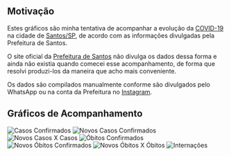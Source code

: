## Motivação

Estes gráficos são minha tentativa de acompanhar a evolução da [COVID-19](https://pt.wikipedia.org/wiki/COVID-19) na cidade de [Santos/SP](https://pt.wikipedia.org/wiki/Santos), de acordo com as informações divulgadas pela Prefeitura de Santos.

O site oficial da [Prefeitura de Santos](https://egov.santos.sp.gov.br/santosmapeada/Saude/DadosDEVIG/MapaDEVIG/#) não divulga os dados dessa forma e ainda não existia quando comecei esse acompanhamento, de forma que resolvi produzi-los da maneira que acho mais conveniente.

Os dados são compilados manualmente conforme são divulgados pelo WhatsApp ou na conta da Prefeitura no [Instagram](https://www.instagram.com/santoscidade/).

## Gráficos de Acompanhamento

![Casos Confirmados](/img/cases.jpg)
![Novos Casos Confirmados](/img/newcases.jpg)
![Novos Casos X Casos](/img/newcasescases.jpg)
![Óbitos Confirmados](/img/deaths.jpg)
![Novos Óbitos Confirmados](/img/newdeaths.jpg)
![Novos Óbitos X Óbitos](/img/newdeathsdeaths.jpg)
![Internações](/img/hospitalization.jpg)
